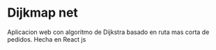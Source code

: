 # Dijkmap net
Aplicacion web con algoritmo de Dijkstra basado en ruta mas corta de pedidos. Hecha en React js
